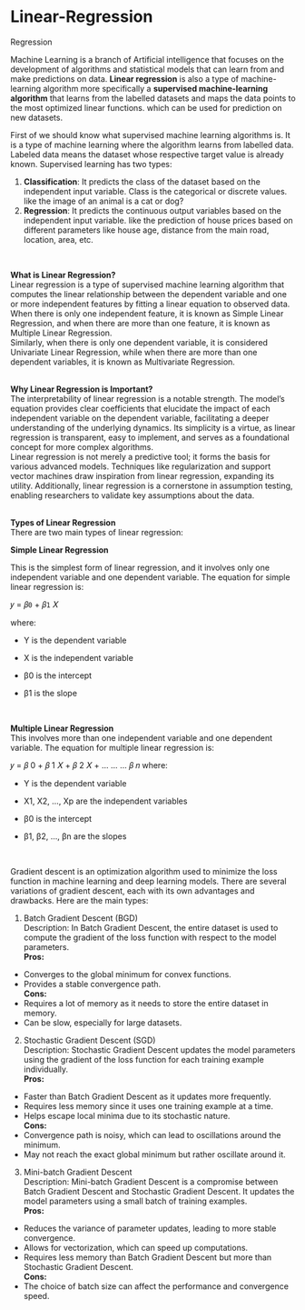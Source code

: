 # Linear-Regression
Regression
<br/>

Machine Learning is a branch of Artificial intelligence that focuses on the development of algorithms and statistical models that can learn from and make predictions on data. **Linear regression** is also a type of machine-learning algorithm more specifically a **supervised machine-learning algorithm** that learns from the labelled datasets and maps the data points to the most optimized linear functions. which can be used for prediction on new datasets.<br/>

First of we should know what supervised machine learning algorithms is. It is a type of machine learning where the algorithm learns from labelled data.  Labeled data means the dataset whose respective target value is already known. Supervised learning has two types:<br/>

1. **Classification**: It predicts the class of the dataset based on the independent input variable. Class is the categorical or discrete values. like the image of an animal is a cat or dog?
2. **Regression**: It predicts the continuous output variables based on the independent input variable. like the prediction of house prices based on different parameters like house age, distance from the main road, location, area, etc.<br/>
<br/>

**What is Linear Regression?** <br/>
Linear regression is a type of supervised machine learning algorithm that computes the linear relationship between the dependent variable and one or more independent features by fitting a linear equation to observed data.<br/>
When there is only one independent feature, it is known as Simple Linear Regression, and when there are more than one feature, it is known as Multiple Linear Regression. <br/>
Similarly, when there is only one dependent variable, it is considered Univariate Linear Regression, while when there are more than one dependent variables, it is known as Multivariate Regression. <br/>
<br/>

**Why Linear Regression is Important?** <br/>
The interpretability of linear regression is a notable strength. The model’s equation provides clear coefficients that elucidate the impact of each independent variable on the dependent variable, facilitating a deeper understanding of the underlying dynamics. Its simplicity is a virtue, as linear regression is transparent, easy to implement, and serves as a foundational concept for more complex algorithms. <br/>
Linear regression is not merely a predictive tool; it forms the basis for various advanced models. Techniques like regularization and support vector machines draw inspiration from linear regression, expanding its utility. Additionally, linear regression is a cornerstone in assumption testing, enabling researchers to validate key assumptions about the data. <br/>
<br/>

**Types of Linear Regression** <br/>
There are two main types of linear regression:

**Simple Linear Regression**

This is the simplest form of linear regression, and it involves only one independent variable and one dependent variable. The equation for simple linear regression is:

𝑦 =
𝛽`0`
+
𝛽`1`
𝑋


where:

* Y is the dependent variable

* X is the independent variable

* β0 is the intercept

* β1 is the slope

<br/>

**Multiple Linear Regression** <br/>
This involves more than one independent variable and one dependent variable. The equation for multiple linear regression is:

𝑦 =
𝛽
0
+
𝛽
1
𝑋
+
𝛽
2
𝑋
+
…
…
…
𝛽
𝑛
where:

* Y is the dependent variable

* X1, X2, …, Xp are the independent variables

* β0 is the intercept

* β1, β2, …, βn are the slopes <br/>
<br/>

Gradient descent is an optimization algorithm used to minimize the loss function in machine learning and deep learning models. There are several variations of gradient descent, each with its own advantages and drawbacks. Here are the main types:

1. Batch Gradient Descent (BGD) <br/>
Description: In Batch Gradient Descent, the entire dataset is used to compute the gradient of the loss function with respect to the model parameters. <br/>
**Pros:** 
* Converges to the global minimum for convex functions.
* Provides a stable convergence path. <br/>
**Cons:** <br/>
* Requires a lot of memory as it needs to store the entire dataset in memory.
* Can be slow, especially for large datasets. <br/>
2. Stochastic Gradient Descent (SGD) <br/>
Description: Stochastic Gradient Descent updates the model parameters using the gradient of the loss function for each training example individually. <br/>
**Pros:** <br/>
* Faster than Batch Gradient Descent as it updates more frequently.
* Requires less memory since it uses one training example at a time.
* Helps escape local minima due to its stochastic nature. <br/>
**Cons:** <br/>
* Convergence path is noisy, which can lead to oscillations around the minimum.
* May not reach the exact global minimum but rather oscillate around it.
3. Mini-batch Gradient Descent <br/>
Description: Mini-batch Gradient Descent is a compromise between Batch Gradient Descent and Stochastic Gradient Descent. It updates the model parameters using a small batch of training examples. <br/>
**Pros:** <br/>
* Reduces the variance of parameter updates, leading to more stable convergence.
* Allows for vectorization, which can speed up computations.
* Requires less memory than Batch Gradient Descent but more than Stochastic Gradient Descent. <br/>
**Cons:** <br/>
* The choice of batch size can affect the performance and convergence speed.


